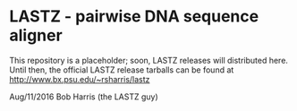 LASTZ - pairwise DNA sequence aligner
=========

This repository is a placeholder; soon, LASTZ releases will distributed here.
Until then, the official LASTZ release tarballs can be found at
http://www.bx.psu.edu/~rsharris/lastz

Aug/11/2016 Bob Harris (the LASTZ guy)

